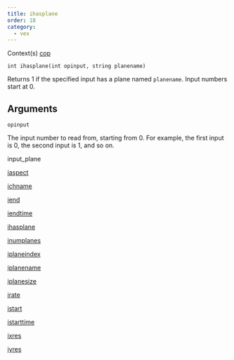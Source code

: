 ```yaml
---
title: ihasplane
order: 18
category:
  - vex
---
```




Context(s)
[cop](../contexts/cop.html)

`int ihasplane(int opinput, string planename)`

Returns 1 if the specified input has a plane named `planename`. Input
numbers start at 0.

## Arguments

`opinput`

The input number to read from, starting from 0. For example, the first input is 0, the second input is 1, and so on.


input_plane

[iaspect](iaspect.html)

[ichname](ichname.html)

[iend](iend.html)

[iendtime](iendtime.html)

[ihasplane](ihasplane.html)

[inumplanes](inumplanes.html)

[iplaneindex](iplaneindex.html)

[iplanename](iplanename.html)

[iplanesize](iplanesize.html)

[irate](irate.html)

[istart](istart.html)

[istarttime](istarttime.html)

[ixres](ixres.html)

[iyres](iyres.html)
